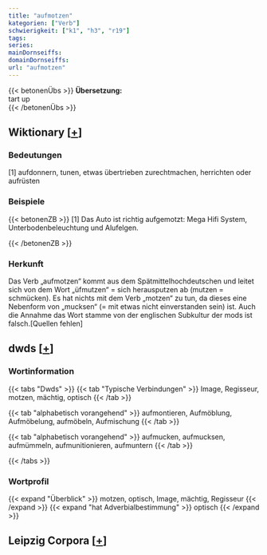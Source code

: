 ```yaml
---
title: "aufmotzen"
kategorien: ["Verb"]
schwierigkeit: ["k1", "h3", "r19"]
tags:
series:
mainDornseiffs:
domainDornseiffs:
url: "aufmotzen"
---
```


{{< betonenÜbs >}}
**Übersetzung:**  
tart up  
{{< /betonenÜbs >}}

## Wiktionary [[+](https://de.wiktionary.org/wiki/aufmotzen)]

### Bedeutungen
[1] aufdonnern, tunen, etwas übertrieben zurechtmachen, herrichten oder aufrüsten  

### Beispiele
{{< betonenZB >}}
[1] Das Auto ist richtig aufgemotzt: Mega Hifi System, Unterbodenbeleuchtung und Alufelgen.  

{{< /betonenZB >}}
### Herkunft
Das Verb „aufmotzen“ kommt aus dem Spätmittelhochdeutschen und leitet sich von dem Wort „üfmutzen“ = sich herausputzen ab (mutzen = schmücken). Es hat nichts mit dem Verb „motzen“ zu tun, da dieses eine Nebenform von „mucksen“ (= mit etwas nicht einverstanden sein) ist. Auch die Annahme das Wort stamme von der englischen Subkultur der mods ist falsch.[Quellen fehlen]  



## dwds [[+](https://www.dwds.de/wb/aufmotzen)]

### Wortinformation
{{< tabs "Dwds" >}}
{{< tab "Typische Verbindungen" >}}
Image, Regisseur, motzen, mächtig, optisch
{{< /tab >}}

{{< tab "alphabetisch vorangehend" >}}
aufmontieren, Aufmöblung, Aufmöbelung, aufmöbeln, Aufmischung
{{< /tab >}}

{{< tab "alphabetisch vorangehend" >}}
aufmucken, aufmucksen, aufmümmeln, aufmunitionieren, aufmuntern
{{< /tab >}}

{{< /tabs >}}

### Wortprofil
{{< expand "Überblick" >}} motzen, optisch, Image, mächtig, Regisseur {{< /expand >}}
{{< expand "hat Adverbialbestimmung" >}} optisch {{< /expand >}}

## Leipzig Corpora [[+](https://corpora.uni-leipzig.de/en/res?word=aufmotzen&corpusId=deu_newscrawl-public_2018)]

